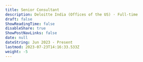 ```yaml
---
title: Senior Consultant
description: Deloitte India (Offices of the US) · Full-time
draft: false
ShowReadingTime: false
disableShare: true
ShowPostNavLinks: false
date: null
dateString: Jun 2023 - Present
lastmod: 2023-07-23T14:16:33.533Z
weight: -5
---
```

